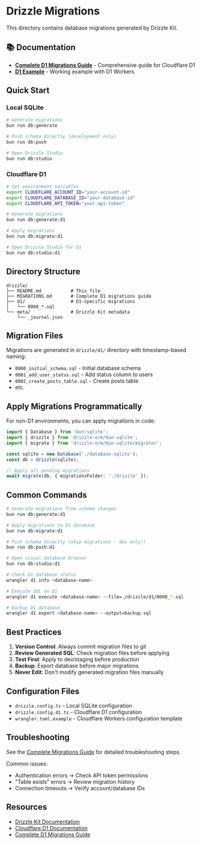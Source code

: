 # Drizzle Migrations

This directory contains database migrations generated by Drizzle Kit.

## 📚 Documentation

- **[Complete D1 Migrations Guide](./MIGRATIONS.md)** - Comprehensive guide for Cloudflare D1
- **[D1 Example](../example/D1_EXAMPLE.md)** - Working example with D1 Workers

## Quick Start

### Local SQLite

```bash
# Generate migrations
bun run db:generate

# Push schema directly (development only)
bun run db:push

# Open Drizzle Studio
bun run db:studio
```

### Cloudflare D1

```bash
# Set environment variables
export CLOUDFLARE_ACCOUNT_ID="your-account-id"
export CLOUDFLARE_DATABASE_ID="your-database-id"
export CLOUDFLARE_API_TOKEN="your-api-token"

# Generate migrations
bun run db:generate:d1

# Apply migrations
bun run db:migrate:d1

# Open Drizzle Studio for D1
bun run db:studio:d1
```

## Directory Structure

```
drizzle/
├── README.md           # This file
├── MIGRATIONS.md       # Complete D1 migrations guide
├── d1/                 # D1-specific migrations
│   └── 0000_*.sql
└── meta/               # Drizzle Kit metadata
    └── _journal.json
```

## Migration Files

Migrations are generated in `drizzle/d1/` directory with timestamp-based naming:

- `0000_initial_schema.sql` - Initial database schema
- `0001_add_user_status.sql` - Add status column to users
- `0002_create_posts_table.sql` - Create posts table
- etc.

## Apply Migrations Programmatically

For non-D1 environments, you can apply migrations in code:

```typescript
import { Database } from 'bun:sqlite';
import { drizzle } from 'drizzle-orm/bun-sqlite';
import { migrate } from 'drizzle-orm/bun-sqlite/migrator';

const sqlite = new Database('./database.sqlite');
const db = drizzle(sqlite);

// Apply all pending migrations
await migrate(db, { migrationsFolder: './drizzle' });
```

## Common Commands

```bash
# Generate migrations from schema changes
bun run db:generate:d1

# Apply migrations to D1 database
bun run db:migrate:d1

# Push schema directly (skip migrations - dev only!)
bun run db:push:d1

# Open visual database browser
bun run db:studio:d1

# Check D1 database status
wrangler d1 info <database-name>

# Execute SQL on D1
wrangler d1 execute <database-name> --file=./drizzle/d1/0000_*.sql

# Backup D1 database
wrangler d1 export <database-name> --output=backup.sql
```

## Best Practices

1. **Version Control**: Always commit migration files to git
2. **Review Generated SQL**: Check migration files before applying
3. **Test First**: Apply to dev/staging before production
4. **Backup**: Export database before major migrations
5. **Never Edit**: Don't modify generated migration files manually

## Configuration Files

- `drizzle.config.ts` - Local SQLite configuration
- `drizzle.config.d1.ts` - Cloudflare D1 configuration
- `wrangler.toml.example` - Cloudflare Workers configuration template

## Troubleshooting

See the [Complete Migrations Guide](./MIGRATIONS.md#troubleshooting) for detailed troubleshooting steps.

Common issues:

- Authentication errors → Check API token permissions
- "Table exists" errors → Review migration history
- Connection timeouts → Verify account/database IDs

## Resources

- [Drizzle Kit Documentation](https://orm.drizzle.team/kit-docs/overview)
- [Cloudflare D1 Documentation](https://developers.cloudflare.com/d1/)
- [Complete D1 Migrations Guide](./MIGRATIONS.md)
